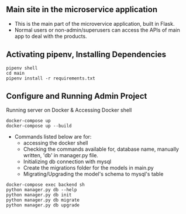 ## Main site in the microservice application
 - This is the main part of the microvervice application, built in Flask.
 - Normal users or non-admin/superusers can access the APIs of main app to deal with the products.

## Activating pipenv, Installing Dependencies
```
pipenv shell
cd main
pipenv install -r requirements.txt
```

## Configure and Running Admin Project
Running server on Docker & Accessing Docker shell
```
docker-compose up
docker-compose up --build
```
- Commands listed below are for:
    - accessing the docker shell
    - Checking the commands available for, database name, manually written, 'db' in manager.py file.
    - Initializing db connection with mysql
    - Create the migrations folder for the models in main.py 
    - Migrating/Upgrading the model's schema to mysql's table
```
docker-compose exec backend sh
python manager.py db --help
python manager.py db init
python manager.py db migrate
python manager.py db upgrade
```
 
